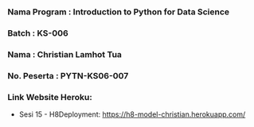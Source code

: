 ### Nama Program : Introduction to Python for Data Science 
### Batch : KS-006
### Nama : Christian Lamhot Tua 
### No. Peserta : PYTN-KS06-007

### Link Website Heroku:
- Sesi 15 - H8Deployment: https://h8-model-christian.herokuapp.com/

